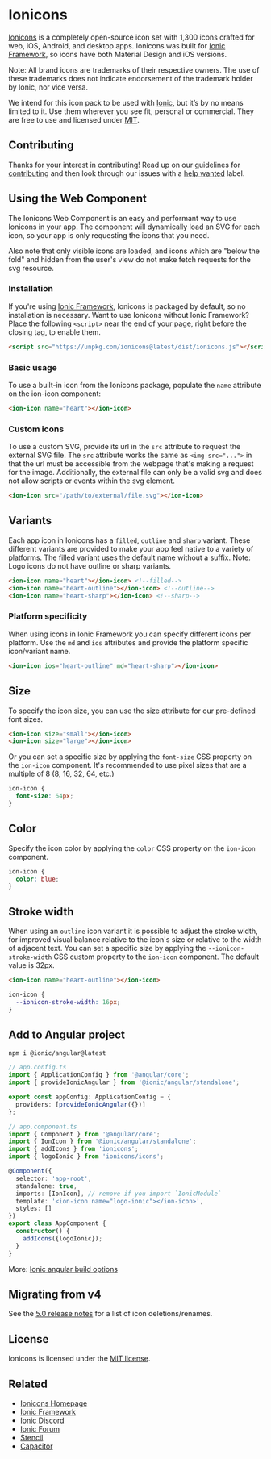 # Ionicons

[Ionicons](http://ionicons.com/) is a completely open-source icon set with 1,300 icons crafted for web, iOS, Android, and desktop apps. Ionicons was built for [Ionic Framework](https://ionicframework.com/), so icons have both Material Design and iOS versions.

Note: All brand icons are trademarks of their respective owners. The use of these trademarks does not indicate endorsement of the trademark holder by Ionic, nor vice versa.

We intend for this icon pack to be used with [Ionic](http://ionicframework.com/), but it’s by no means limited to it. Use them wherever you see fit, personal or commercial. They are free to use and licensed under [MIT](http://opensource.org/licenses/MIT).


## Contributing

Thanks for your interest in contributing! Read up on our guidelines for
[contributing](https://github.com/ionic-team/ionicons/blob/master/.github/CONTRIBUTING.md)
and then look through our issues with a [help wanted](https://github.com/ionic-team/ionicons/issues?q=is%3Aopen+is%3Aissue+label%3A%22help+wanted%22)
label.


## Using the Web Component

The Ionicons Web Component is an easy and performant way to use Ionicons in your app. The component will dynamically load an SVG for each icon, so your app is only requesting the icons that you need.

Also note that only visible icons are loaded, and icons which are "below the fold" and hidden from the user's view do not make fetch requests for the svg resource.

### Installation

If you're using [Ionic Framework](https://ionicframework.com/), Ionicons is packaged by default, so no installation is necessary. Want to use Ionicons without Ionic Framework? Place the following `<script>` near the end of your page, right before the closing </body> tag, to enable them.

```html
<script src="https://unpkg.com/ionicons@latest/dist/ionicons.js"></script>
```

### Basic usage

To use a built-in icon from the Ionicons package, populate the `name` attribute on the ion-icon component:

```html
<ion-icon name="heart"></ion-icon>
```

### Custom icons

To use a custom SVG, provide its url in the `src` attribute to request the external SVG file. The `src` attribute works the same as `<img src="...">` in that the url must be accessible from the webpage that's making a request for the image. Additionally, the external file can only be a valid svg and does not allow scripts or events within the svg element.

```html
<ion-icon src="/path/to/external/file.svg"></ion-icon>
```

## Variants
Each app icon in Ionicons has a `filled`, `outline` and `sharp` variant. These different variants are provided to make your app feel native to a variety of platforms. The filled variant uses the default name without a suffix. Note: Logo icons do not have outline or sharp variants.

```html
<ion-icon name="heart"></ion-icon> <!--filled-->
<ion-icon name="heart-outline"></ion-icon> <!--outline-->
<ion-icon name="heart-sharp"></ion-icon> <!--sharp-->
```

### Platform specificity
When using icons in Ionic Framework you can specify different icons per platform. Use the `md` and `ios` attributes and provide the platform specific icon/variant name.

```html
<ion-icon ios="heart-outline" md="heart-sharp"></ion-icon>
```

## Size

To specify the icon size, you can use the size attribute for our pre-defined font sizes.

```html
<ion-icon size="small"></ion-icon>
<ion-icon size="large"></ion-icon>
```

Or you can set a specific size by applying the `font-size` CSS property on the `ion-icon` component. It's recommended to use pixel sizes that are a multiple of 8 (8, 16, 32, 64, etc.)

```css
ion-icon {
  font-size: 64px;
}
```

## Color

Specify the icon color by applying the `color` CSS property on the `ion-icon` component.

```css
ion-icon {
  color: blue;
}
```

## Stroke width
When using an `outline` icon variant it is possible to adjust the stroke width, for improved visual balance relative to the icon's size or relative to the width of adjacent text. You can set a specific size by applying the `--ionicon-stroke-width` CSS custom property to the `ion-icon` component. The default value is 32px.

```html
<ion-icon name="heart-outline"></ion-icon>
```

```css
ion-icon {
  --ionicon-stroke-width: 16px;
}
```

## Add to Angular project

```
npm i @ionic/angular@latest
```

```typescript
// app.config.ts
import { ApplicationConfig } from '@angular/core';
import { provideIonicAngular } from '@ionic/angular/standalone';

export const appConfig: ApplicationConfig = {
  providers: [provideIonicAngular({})]
};

// app.component.ts
import { Component } from '@angular/core';
import { IonIcon } from '@ionic/angular/standalone';
import { addIcons } from 'ionicons';
import { logoIonic } from 'ionicons/icons';

@Component({
  selector: 'app-root',
  standalone: true,
  imports: [IonIcon], // remove if you import `IonicModule`
  template: '<ion-icon name="logo-ionic"></ion-icon>',
  styles: []
})
export class AppComponent {
  constructor() {
    addIcons({logoIonic});
  }
}
```
More: [Ionic angular build options](https://ionicframework.com/docs/angular/build-options)

## Migrating from v4

See the [5.0 release notes](https://github.com/ionic-team/ionicons/releases/tag/5.0.0) for a list of icon deletions/renames.

## License

Ionicons is licensed under the [MIT license](http://opensource.org/licenses/MIT).


## Related

* [Ionicons Homepage](http://ionicons.com/)
* [Ionic Framework](https://ionicframework.com/)
* [Ionic Discord](https://ionic.link/discord)
* [Ionic Forum](https://forum.ionicframework.com/)
* [Stencil](https://stenciljs.com/)
* [Capacitor](https://capacitorjs.com/)
